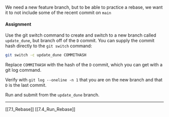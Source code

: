 We need a new feature branch, but to be able to practice a rebase, we want it to not include some of the recent commit on ```main```  

#### Assignment
Use the git switch command to create and switch to a new branch called ```update_dune```, but branch off of the ```D``` commit. You can supply the commit hash directly to the ```git switch``` command:
``` bash
git switch -c update_dune COMMITHASH
```

Replace ```COMMITHASH``` with the hash of the ```D``` commit, which you can get with a git log command.

Verify with ```git log --oneline -n 1``` that you are on the new branch and that ```D```  is the last commit. 

Run and submit from the ```update_dune``` branch. 

---
[[7.1_Rebase]]
[[7.4_Run_Rebase]]
